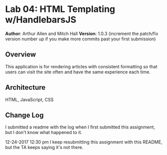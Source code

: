 # Lab 04: HTML Templating w/HandlebarsJS

**Author**: Arthur Allen and Mitch Hall
**Version**: 1.0.3 (increment the patch/fix version number up if you make more commits past your first submission)

## Overview
This application is for rendering articles with consistent formatting so that users can visit the site often and have the same experience each time.

## Architecture
HTML, JavaScript, CSS

## Change Log
I submitted a readme with the log when I first submitted this assignment, but I don't know what happened to it.

12-24-2017 12:30 pm
I keep resubmitting this assignment with this README, but the TA keeps saying it's not there.